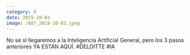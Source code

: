 ```yaml
--- 
category: D 
date: 2019-10-03 
image: /887_2019-10-03.jpeg 
--- 
```


No sé sI llegaremos a la Inteligencia Artificial General, pero los 3 pasos anteriores YA ESTÁN AQUÍ. #DELOITTE #IA